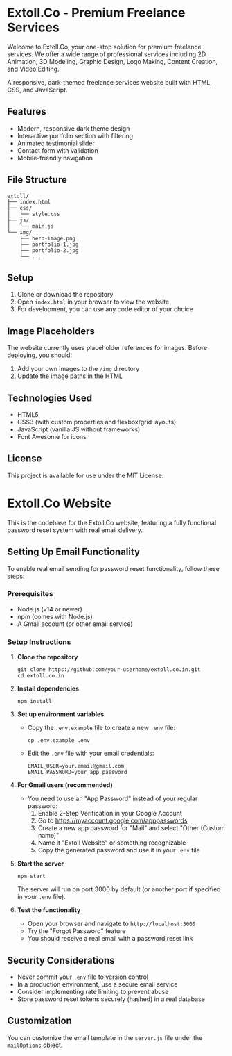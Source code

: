 # Extoll.Co - Premium Freelance Services

Welcome to Extoll.Co, your one-stop solution for premium freelance services. We offer a wide range of professional services including 2D Animation, 3D Modeling, Graphic Design, Logo Making, Content Creation, and Video Editing.

A responsive, dark-themed freelance services website built with HTML, CSS, and JavaScript.

## Features

- Modern, responsive dark theme design
- Interactive portfolio section with filtering
- Animated testimonial slider
- Contact form with validation
- Mobile-friendly navigation

## File Structure

```
extoll/
├── index.html
├── css/
│   └── style.css
├── js/
│   └── main.js
└── img/
    ├── hero-image.png
    ├── portfolio-1.jpg
    ├── portfolio-2.jpg
    └── ...
```

## Setup

1. Clone or download the repository
2. Open `index.html` in your browser to view the website
3. For development, you can use any code editor of your choice

## Image Placeholders

The website currently uses placeholder references for images. Before deploying, you should:

1. Add your own images to the `/img` directory
2. Update the image paths in the HTML

## Technologies Used

- HTML5
- CSS3 (with custom properties and flexbox/grid layouts)
- JavaScript (vanilla JS without frameworks)
- Font Awesome for icons

## License

This project is available for use under the MIT License.

# Extoll.Co Website

This is the codebase for the Extoll.Co website, featuring a fully functional password reset system with real email delivery.

## Setting Up Email Functionality

To enable real email sending for password reset functionality, follow these steps:

### Prerequisites

- Node.js (v14 or newer)
- npm (comes with Node.js)
- A Gmail account (or other email service)

### Setup Instructions

1. **Clone the repository**
   ```
   git clone https://github.com/your-username/extoll.co.in.git
   cd extoll.co.in
   ```

2. **Install dependencies**
   ```
   npm install
   ```

3. **Set up environment variables**
   - Copy the `.env.example` file to create a new `.env` file:
     ```
     cp .env.example .env
     ```
   - Edit the `.env` file with your email credentials:
     ```
     EMAIL_USER=your.email@gmail.com
     EMAIL_PASSWORD=your_app_password
     ```

4. **For Gmail users (recommended)**
   - You need to use an "App Password" instead of your regular password:
     1. Enable 2-Step Verification in your Google Account
     2. Go to https://myaccount.google.com/apppasswords
     3. Create a new app password for "Mail" and select "Other (Custom name)"
     4. Name it "Extoll Website" or something recognizable
     5. Copy the generated password and use it in your `.env` file

5. **Start the server**
   ```
   npm start
   ```
   The server will run on port 3000 by default (or another port if specified in your `.env` file).

6. **Test the functionality**
   - Open your browser and navigate to `http://localhost:3000`
   - Try the "Forgot Password" feature
   - You should receive a real email with a password reset link

## Security Considerations

- Never commit your `.env` file to version control
- In a production environment, use a secure email service
- Consider implementing rate limiting to prevent abuse
- Store password reset tokens securely (hashed) in a real database

## Customization

You can customize the email template in the `server.js` file under the `mailOptions` object. 